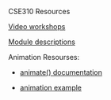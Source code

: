 CSE310 Resources

[Video workshops](https://macbeth-byui.github.io/cse310-course/videos.html)

[Module descriptions](https://macbeth-byui.github.io/cse310-course/module_descriptions.html)



Animation Resourses:

- [animate() documentation](https://developer.mozilla.org/en-US/docs/Web/API/Element/animate)

- [animation example](https://codepen.io/rachelnabors/pen/rxpmJL/?editors=0110)
